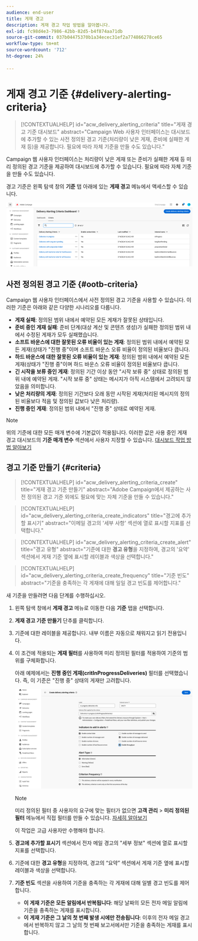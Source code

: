 ```yaml
---
audience: end-user
title: 게재 경고
description: 게재 경고 작업 방법을 알아봅니다.
exl-id: fc98d4e3-7986-42bb-82d5-b4f874aa71db
source-git-commit: 037b04475370b1a34ecec31ef2a774866278ce65
workflow-type: tm+mt
source-wordcount: '712'
ht-degree: 24%

---
```


# 게재 경고 기준 {#delivery-alerting-criteria}

>[!CONTEXTUALHELP]
>id="acw_delivery_alerting_criteria"
>title="게재 경고 기준 대시보드"
>abstract="Campaign Web 사용자 인터페이스는 대시보드에 추가할 수 있는 사전 정의된 경고 기준(처리량이 낮은 게재, 준비에 실패한 게재 등)을 제공합니다. 필요에 따라 자체 기준을 만들 수도 있습니다."

Campaign 웹 사용자 인터페이스는 처리량이 낮은 게재 또는 준비가 실패한 게재 등 미리 정의된 경고 기준을 제공하여 대시보드에 추가할 수 있습니다. 필요에 따라 자체 기준을 만들 수도 있습니다.

경고 기준은 왼쪽 탐색 창의 **기준** 탭 아래에 있는 **게재 경고** 메뉴에서 액세스할 수 있습니다.

![게재 경고 메뉴에 표시된 경고 조건 목록](assets/alerting-criteria-list.png)

## 사전 정의된 경고 기준 {#ootb-criteria}

Campaign 웹 사용자 인터페이스에서 사전 정의된 경고 기준을 사용할 수 있습니다. 이러한 기준은 아래와 같은 다양한 시나리오를 다룹니다.

* **게재 실패**: 정의된 범위 내에서 예약된 모든 게재가 잘못된 상태입니다.
* **준비 중인 게재 실패**: 준비 단계(대상 계산 및 콘텐츠 생성)가 실패한 정의된 범위 내에서 수정된 게재가 모두 실패했습니다.
* **소프트 바운스에 대한 잘못된 오류 비율이 있는 게재**: 정의된 범위 내에서 예약된 모든 게재(상태가 &quot;진행 중&quot;이며 소프트 바운스 오류 비율이 정의된 비율보다 큽니다.
* **하드 바운스에 대한 잘못된 오류 비율이 있는 게재**: 정의된 범위 내에서 예약된 모든 게재(상태가 &quot;진행 중&quot;이며 하드 바운스 오류 비율이 정의된 비율보다 큽니다.
* **긴 시작을 보류 중인 게재**: 정의된 기간 이상 동안 &quot;시작 보류 중&quot; 상태로 정의된 범위 내에 예약된 게재. &quot;시작 보류 중&quot; 상태는 메시지가 아직 시스템에서 고려되지 않았음을 의미합니다.
* **낮은 처리량의 게재**: 정의된 기간보다 오래 동안 시작된 게재(처리된 메시지의 정의된 비율보다 적음 및 정의된 값보다 낮은 처리량).
* **진행 중인 게재**: 정의된 범위 내에서 &quot;진행 중&quot; 상태로 예약된 게재.

>[!NOTE]
>
>위의 기준에 대한 모든 매개 변수에 기본값이 적용됩니다. 이러한 값은 사용 중인 게재 경고 대시보드의 **기준 매개 변수** 섹션에서 사용자 지정할 수 있습니다. [대시보드 작업 방법 알아보기](../msg/delivery-alerting-dashboards.md)

## 경고 기준 만들기 {#criteria}

>[!CONTEXTUALHELP]
>id="acw_delivery_alerting_criteria_create"
>title="게재 경고 기준 만들기"
>abstract="Adobe Campaign에서 제공하는 사전 정의된 경고 기준 외에도 필요에 맞는 자체 기준을 만들 수 있습니다."

>[!CONTEXTUALHELP]
>id="acw_delivery_alerting_criteria_create_indicators"
>title="경고에 추가할 표시기"
>abstract="이메일 경고의 &#39;세부 사항&#39; 섹션에 열로 표시할 지표를 선택합니다."

>[!CONTEXTUALHELP]
>id="acw_delivery_alerting_criteria_create_alert"
>title="경고 유형"
>abstract="기준에 대한 **경고 유형**&#x200B;을 지정하여, 경고의 &#39;요약&#39; 섹션에서 게재 기준 옆에 표시할 레이블과 색상을 선택합니다."

>[!CONTEXTUALHELP]
>id="acw_delivery_alerting_criteria_create_frequency"
>title="기준 빈도"
>abstract="기준을 충족하는 각 게재에 대해 일일 경고 빈도를 제어합니다."

새 기준을 만들려면 다음 단계를 수행하십시오.

1. 왼쪽 탐색 창에서 **게재 경고** 메뉴로 이동한 다음 **기준** 탭을 선택합니다.
1. **게재 경고 기준 만들기** 단추를 클릭합니다.
1. 기준에 대한 레이블을 제공합니다. 내부 이름은 자동으로 채워지고 읽기 전용입니다.
1. 이 조건에 적용되는 **게재 필터**&#x200B;를 사용하여 미리 정의된 필터를 적용하여 기준의 범위를 구체화합니다.

   아래 예제에서는 **진행 중인 게재(critInProgressDeliveries)** 필터를 선택했습니다. 즉, 이 기준은 &quot;진행 중&quot; 상태의 게재만 고려합니다.

   ![선택한 필터가 있는 경고 조건 속성의 예](assets/alerting-criteria-properties.png)

   >[!NOTE]
   >
   >미리 정의된 필터 중 사용자의 요구에 맞는 필터가 없으면 **고객 관리** > **미리 정의된 필터** 메뉴에서 직접 필터를 만들 수 있습니다. [자세히 알아보기](../get-started/predefined-filters.md)
   >
   >이 작업은 고급 사용자만 수행해야 합니다.

1. **경고에 추가할 표시기** 섹션에서 전자 메일 경고의 &quot;세부 정보&quot; 섹션에 열로 표시할 지표를 선택합니다.

1. 기준에 대한 **경고 유형**&#x200B;을 지정하여, 경고의 “요약” 섹션에서 게재 기준 옆에 표시할 레이블과 색상을 선택합니다.

1. **기준 빈도** 섹션을 사용하여 기준을 충족하는 각 게재에 대해 일별 경고 빈도를 제어합니다.

   * **이 게재 기준은 모든 알림에서 반복됩니다**: 해당 날짜의 모든 전자 메일 알림에 기준을 충족하는 게재를 표시합니다.
   * **이 게재 기준은 그 날의 첫 번째 발생 시에만 전송됩니다**: 이후의 전자 메일 경고에서 반복하지 않고 그 날의 첫 번째 보고서에서만 기준을 충족하는 게재를 표시합니다.